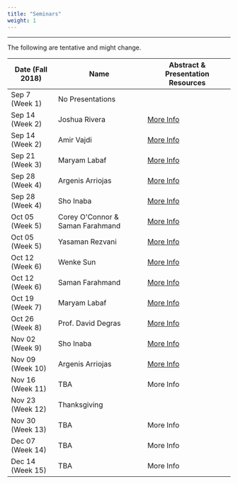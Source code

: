 ```yaml
---
title: "Seminars"
weight: 1
---
```


***


The following are tentative and might change.

Date (Fall 2018)|  Name    | Abstract & Presentation Resources
 --------------|----------|------------------------
 Sep 7 (Week 1)  |No Presentations|
 Sep 14 (Week 2) |Joshua Rivera| [More Info](sep-14th-josh)
 Sep 14 (Week 2) |Amir Vajdi |   [More Info](sep-14th-amir)
 Sep 21 (Week 3) |Maryam Labaf|   [More Info](sep-21st-maryam)   		   
 Sep 28 (Week 4) |Argenis Arriojas| [More Info](sep-28th-argenis)
 Sep 28 (Week 4) |Sho Inaba| [More Info](sep-28th-sho)
 Oct 05 (Week 5) |Corey O'Connor & Saman Farahmand | [More Info](oct-05th-coreyandsaman)
 Oct 05 (Week 5) |Yasaman Rezvani| [More Info](oct-05th-yasaman)
 Oct 12 (Week 6) |Wenke Sun| [More Info](oct-12th-wenke)
 Oct 12 (Week 6) |Saman Farahmand |[More Info](oct-12th-samen)
 Oct 19 (Week 7) |Maryam Labaf|[More Info](oct-19th-maryam) 
 Oct 26 (Week 8) |Prof. David Degras| [More Info](oct-26th-david)
 Nov 02 (Week 9) |Sho Inaba| [More Info](nov-01st-sho)
 Nov 09 (Week 10) |Argenis Arriojas| [More Info](nov-09th-argenis)
 Nov 16 (Week 11) | TBA|More Info
 Nov 23 (Week 12) | Thanksgiving
 Nov 30 (Week 13) | TBA|More Info
 Dec 07 (Week 14) | TBA|More Info
 Dec 14 (Week 15) | TBA|More Info






